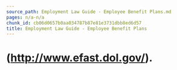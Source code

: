 ```yaml
---
source_path: Employment Law Guide - Employee Benefit Plans.md
pages: n/a-n/a
chunk_id: cb06d0657b0aa034787b87e81e3731dbb8ed6d57
title: Employment Law Guide - Employee Benefit Plans
---
```

# (http://www.efast.dol.gov/).
